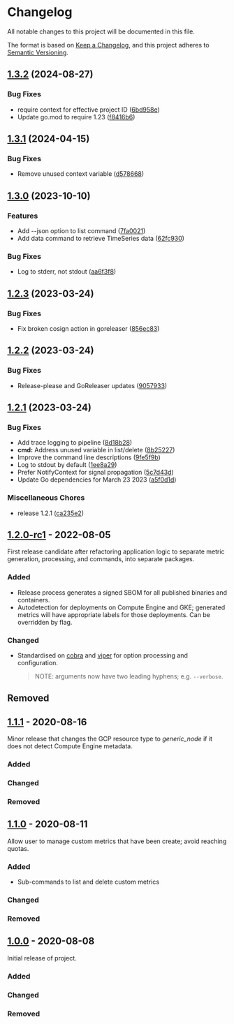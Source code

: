 # Changelog

<!-- markdownlint-disable MD024 -->

All notable changes to this project will be documented in this file.

The format is based on [Keep a Changelog](https://keepachangelog.com/en/1.0.0/),
and this project adheres to [Semantic Versioning](https://semver.org/spec/v2.0.0.html).

## [1.3.2](https://github.com/memes/gce-metric/compare/v1.3.1...v1.3.2) (2024-08-27)


### Bug Fixes

* require context for effective project ID ([6bd958e](https://github.com/memes/gce-metric/commit/6bd958e57bbdeb98c5e3fdf0f2bffde16b3f96dd))
* Update go.mod to require 1.23 ([f8416b6](https://github.com/memes/gce-metric/commit/f8416b6661d727d88fd56dbce47dd78dd3c9ff15))

## [1.3.1](https://github.com/memes/gce-metric/compare/v1.3.0...v1.3.1) (2024-04-15)


### Bug Fixes

* Remove unused context variable ([d578668](https://github.com/memes/gce-metric/commit/d57866896bc02b7fb6bab92d999c315bd2867267))

## [1.3.0](https://github.com/memes/gce-metric/compare/v1.2.3...v1.3.0) (2023-10-10)


### Features

* Add --json option to list command ([7fa0021](https://github.com/memes/gce-metric/commit/7fa002154a2f159ce5fa3a3e3a7a0e65dfa084f6))
* Add data command to retrieve TimeSeries data ([62fc930](https://github.com/memes/gce-metric/commit/62fc9304f63334a1232d2495e79f0e9780dae625))


### Bug Fixes

* Log to stderr, not stdout ([aa6f3f8](https://github.com/memes/gce-metric/commit/aa6f3f81acbc70d6a0792874b758d07afe0a0fc3))

## [1.2.3](https://github.com/memes/gce-metric/compare/v1.2.2...v1.2.3) (2023-03-24)


### Bug Fixes

* Fix broken cosign action in goreleaser ([856ec83](https://github.com/memes/gce-metric/commit/856ec830b20966f2740bd4b9dc25b534ab39a4f6))

## [1.2.2](https://github.com/memes/gce-metric/compare/v1.2.1...v1.2.2) (2023-03-24)


### Bug Fixes

* Release-please and GoReleaser updates ([9057933](https://github.com/memes/gce-metric/commit/9057933c0ed97ead340a5a7b90e1128b1535fc8c))

## [1.2.1](https://github.com/memes/gce-metric/compare/1.2.0-rc1...v1.2.1) (2023-03-24)


### Bug Fixes

* Add trace logging to pipeline ([8d18b28](https://github.com/memes/gce-metric/commit/8d18b28300de5fe8dcade55851a78f56e6dc4412))
* **cmd:** Address unused variable in list/delete ([8b25227](https://github.com/memes/gce-metric/commit/8b25227142e2f7a010db1314f0a674afc7c02e44))
* Improve the command line descriptions ([9fe5f9b](https://github.com/memes/gce-metric/commit/9fe5f9baccbcff58b3341320441f5f98b48b69b5))
* Log to stdout by default ([1ee8a29](https://github.com/memes/gce-metric/commit/1ee8a294d8c4272a5bc518c0647895459c690d21))
* Prefer NotifyContext for signal propagation ([5c7d43d](https://github.com/memes/gce-metric/commit/5c7d43d6c14182b26294f98bae633c4702283ebd))
* Update Go dependencies for March 23 2023 ([a5f0d1d](https://github.com/memes/gce-metric/commit/a5f0d1dca3eb97014b60a9d703cde740ace04ccb))


### Miscellaneous Chores

* release 1.2.1 ([ca235e2](https://github.com/memes/gce-metric/commit/ca235e21b788e8f039b4c4b51d04214ec0cdf283))

## [1.2.0-rc1] - 2022-08-05

First release candidate after refactoring application logic to separate metric generation,
processing, and commands, into separate packages.

### Added

- Release process generates a signed SBOM for all published binaries and containers.
- Autodetection for deployments on Compute Engine and GKE; generated metrics will
  have appropriate labels for those deployments. Can be overridden by flag.

### Changed

- Standardised on [cobra](https://github.com/spf13/cobra) and [viper](https://github.com/spf13/viper)
  for option processing and configuration.
  > NOTE: arguments now have two leading hyphens; e.g. `--verbose`.

## Removed

## [1.1.1] - 2020-08-16

Minor release that changes the GCP resource type to _generic_node_ if it does not detect Compute Engine metadata.

### Added

### Changed

### Removed

## [1.1.0] - 2020-08-11

Allow user to manage custom metrics that have been create; avoid reaching quotas.

### Added

- Sub-commands to list and delete custom metrics

### Changed

### Removed

## [1.0.0] - 2020-08-08

Initial release of project.

### Added

### Changed

### Removed

[1.2.0-rc1]: https://github.com/memes/gce-metric/compare/1.1.1...1.2.0-rc1
[1.1.1]: https://github.com/memes/gce-metric/compare/1.1.0...1.1.1
[1.1.0]: https://github.com/memes/gce-metric/compare/1.0.0...1.1.0
[1.0.0]: https://github.com/memes/gce-metric/releases/tag/1.0.0
